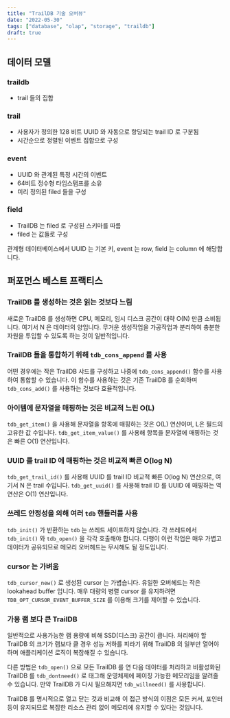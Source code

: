 ```yaml
---
title: "TrailDB 기술 오버뷰"
date: "2022-05-30"
tags: ["database", "olap", "storage", "traildb"]
draft: true
---
```


## 데이터 모델

### traildb

- trail 들의 집합

### trail

- 사용자가 정의한 128 비트 UUID 와 자동으로 항당되는 trail ID 로 구분됨
- 시간순으로 정렬된 이벤트 집합으로 구성

### event

- UUID 와 관계된 특정 시간의 이벤트
- 64비트 정수형 타임스탬프를 소유
- 미리 정의된 filed 들을 구성

### field

- TrailDB 는 filed 로 구성된 스키마를 따름
- filed 는 값들로 구성

관계형 데이터베이스에서 UUID 는 기본 키, event 는 row, field 는 column 에 해당합니다.

## 퍼포먼스 베스트 프랙티스

### TrailDB 를 생성하는 것은 읽는 것보다 느림

새로운 TrailDB 를 생성하면 CPU, 메모리, 임시 디스크 공간이 대략 O(N) 만큼 소비됩니다. 여기서 N 은 데이터의 양입니다.
무거운 생성작업을 가공작업과 분리하여 충분한 자원을 투입할 수 있도록 하는 것이 일반적입니다.

### TrailDB 들을 통합하기 위해 `tdb_cons_append` 를 사용

어떤 경우에는 작은 TrailDB 샤드를 구성하고 나중에 `tdb_cons_append()` 함수를 사용하여 통합할 수 있습니다.
이 함수를 사용하는 것은 기존 TrailDB 를 순회하며  `tdb_cons_add()` 를 사용하는 것보다 효율적입니다.

### 아이템에 문자열을 매핑하는 것은 비교적 느린 O(L)

`tdb_get_item()` 을 사용해 문자열을 항목에 매핑하는 것은 O(L) 연산이며, L은 필드의 고유한 값 수입니다.
`tdb_get_item_value()` 를 사용해 항목을 문자열에 매핑하는 것은 빠른 O(1) 연산입니다.

### UUID 를 trail ID 에 매핑하는 것은 비교적 빠른 O(log N)

`tdb_get_trail_id()` 를 사용해 UUID 를 trail ID 비교적 빠른 O(log N) 연산으로, 여기서 N 은 trail 수입니다.
`tdb_get_uuid()` 를 사용해 trail ID 를 UUID 에 매핑하는 역연산은 O(1) 연산입니다.

### 쓰레드 안정성을 의해 여러 `tdb` 핸들러를 사용

`tdb_init()` 가 반환하는 `tdb` 는 쓰레드 세이프하지 않습니다. 각 쓰레드에서 `tdb_init()` 와 `tdb_open()` 을 각각 호출해야 합니다.
다행이 이런 작업은 매우 가볍고 데이터가 공유되므로 메모리 오버헤드는 무시해도 될 정도입니다.

### cursor 는 가벼움

`tdb_cursor_new()` 로 생성된 cursor 는 가볍습니다.
유일한 오버헤드는 작은 lookahead buffer 입니다. 매우 대량의 병렬 cursor 를 유지하려면 `TDB_OPT_CURSOR_EVENT_BUFFER_SIZE` 를 이용해 크기를 제어할 수 있습니다.

### 가용 램 보다 큰 TrailDB

일반적으로 사용가능한 램 용량에 비해 SSD(디스크) 공간이 큽니다.
처리해야 할 TrailDB 의 크기가 램보다 클 경우 성능 저하를 피라기 위해 TrailDB 의 일부만 열어야 하며 애플리케이션 로직이 복잡해질 수 있습니다.

다른 방법은 `tdb_open()` 으로 모든 TrailDB 를 연 다음 데이터를 처리하고 비활성화된 TrailDB 를 `tdb_dontneed()` 로 태그해 운영체제에 페이징 가능한 메모리임을 알려줄 수 있습니다.
만약 TrailDB 가 다시 필요해지면 `tdb_willneed()` 를 사용합니다.

TrailDB 를 명시적으로 열고 닫는 것과 비교해 이 접근 방식의 이점은 모든 커서, 포인터 등이 유지되므로 복잡한 리소스 관리 없이 메모리에 유지할 수 있다는 것입니다.